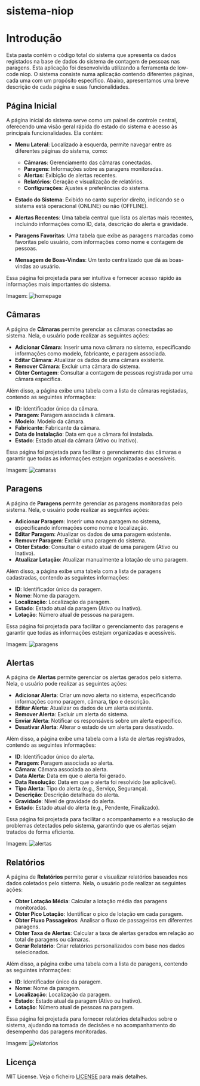 # sistema-niop

# Introdução
Esta pasta contém o código total do sistema que apresenta os dados registados na base de dados do sistema de contagem de pessoas nas paragens. Esta aplicação foi desenvolvida utilizando a ferramenta de low-code niop. O sistema consiste numa aplicação contendo diferentes páginas, cada uma com um propósito específico. Abaixo, apresentamos uma breve descrição de cada página e suas funcionalidades.

## Página Inicial

A página inicial do sistema serve como um painel de controle central, oferecendo uma visão geral rápida do estado do sistema e acesso às principais funcionalidades. Ela contém:

- **Menu Lateral**: Localizado à esquerda, permite navegar entre as diferentes páginas do sistema, como:
  - **Câmaras**: Gerenciamento das câmaras conectadas.
  - **Paragens**: Informações sobre as paragens monitoradas.
  - **Alertas**: Exibição de alertas recentes.
  - **Relatórios**: Geração e visualização de relatórios.
  - **Configurações**: Ajustes e preferências do sistema.

- **Estado do Sistema**: Exibido no canto superior direito, indicando se o sistema está operacional (ONLINE) ou não (OFFLINE).

- **Alertas Recentes**: Uma tabela central que lista os alertas mais recentes, incluindo informações como ID, data, descrição do alerta e gravidade.

- **Paragens Favoritas**: Uma tabela que exibe as paragens marcadas como favoritas pelo usuário, com informações como nome e contagem de pessoas.

- **Mensagem de Boas-Vindas**: Um texto centralizado que dá as boas-vindas ao usuário.

Essa página foi projetada para ser intuitiva e fornecer acesso rápido às informações mais importantes do sistema.

Imagem:
![homepage](assets/homepage.png)

## Câmaras

A página de **Câmaras** permite gerenciar as câmaras conectadas ao sistema. Nela, o usuário pode realizar as seguintes ações:

- **Adicionar Câmara**: Inserir uma nova câmara no sistema, especificando informações como modelo, fabricante, e paragem associada.
- **Editar Câmara**: Atualizar os dados de uma câmara existente.
- **Remover Câmara**: Excluir uma câmara do sistema.
- **Obter Contagem**: Consultar a contagem de pessoas registrada por uma câmara específica.

Além disso, a página exibe uma tabela com a lista de câmaras registadas, contendo as seguintes informações:
- **ID**: Identificador único da câmara.
- **Paragem**: Paragem associada à câmara.
- **Modelo**: Modelo da câmara.
- **Fabricante**: Fabricante da câmara.
- **Data de Instalação**: Data em que a câmara foi instalada.
- **Estado**: Estado atual da câmara (Ativo ou Inativo).

Essa página foi projetada para facilitar o gerenciamento das câmaras e garantir que todas as informações estejam organizadas e acessíveis.

Imagem:
![camaras](assets/camaras.png)

## Paragens

A página de **Paragens** permite gerenciar as paragens monitoradas pelo sistema. Nela, o usuário pode realizar as seguintes ações:

- **Adicionar Paragem**: Inserir uma nova paragem no sistema, especificando informações como nome e localização.
- **Editar Paragem**: Atualizar os dados de uma paragem existente.
- **Remover Paragem**: Excluir uma paragem do sistema.
- **Obter Estado**: Consultar o estado atual de uma paragem (Ativo ou Inativo).
- **Atualizar Lotação**: Atualizar manualmente a lotação de uma paragem.

Além disso, a página exibe uma tabela com a lista de paragens cadastradas, contendo as seguintes informações:
- **ID**: Identificador único da paragem.
- **Nome**: Nome da paragem.
- **Localização**: Localização da paragem.
- **Estado**: Estado atual da paragem (Ativo ou Inativo).
- **Lotação**: Número atual de pessoas na paragem.

Essa página foi projetada para facilitar o gerenciamento das paragens e garantir que todas as informações estejam organizadas e acessíveis.

Imagem:
![paragens](assets/paragens.png)

## Alertas

A página de **Alertas** permite gerenciar os alertas gerados pelo sistema. Nela, o usuário pode realizar as seguintes ações:

- **Adicionar Alerta**: Criar um novo alerta no sistema, especificando informações como paragem, câmara, tipo e descrição.
- **Editar Alerta**: Atualizar os dados de um alerta existente.
- **Remover Alerta**: Excluir um alerta do sistema.
- **Enviar Alerta**: Notificar os responsáveis sobre um alerta específico.
- **Desativar Alerta**: Alterar o estado de um alerta para desativado.

Além disso, a página exibe uma tabela com a lista de alertas registrados, contendo as seguintes informações:
- **ID**: Identificador único do alerta.
- **Paragem**: Paragem associada ao alerta.
- **Câmara**: Câmara associada ao alerta.
- **Data Alerta**: Data em que o alerta foi gerado.
- **Data Resolução**: Data em que o alerta foi resolvido (se aplicável).
- **Tipo Alerta**: Tipo do alerta (e.g., Serviço, Segurança).
- **Descrição**: Descrição detalhada do alerta.
- **Gravidade**: Nível de gravidade do alerta.
- **Estado**: Estado atual do alerta (e.g., Pendente, Finalizado).

Essa página foi projetada para facilitar o acompanhamento e a resolução de problemas detectados pelo sistema, garantindo que os alertas sejam tratados de forma eficiente.

Imagem:
![alertas](assets/alertas.png)

## Relatórios

A página de **Relatórios** permite gerar e visualizar relatórios baseados nos dados coletados pelo sistema. Nela, o usuário pode realizar as seguintes ações:

- **Obter Lotação Média**: Calcular a lotação média das paragens monitoradas.
- **Obter Pico Lotação**: Identificar o pico de lotação em cada paragem.
- **Obter Fluxo Passageiros**: Analisar o fluxo de passageiros em diferentes paragens.
- **Obter Taxa de Alertas**: Calcular a taxa de alertas gerados em relação ao total de paragens ou câmaras.
- **Gerar Relatório**: Criar relatórios personalizados com base nos dados selecionados.

Além disso, a página exibe uma tabela com a lista de paragens, contendo as seguintes informações:
- **ID**: Identificador único da paragem.
- **Nome**: Nome da paragem.
- **Localização**: Localização da paragem.
- **Estado**: Estado atual da paragem (Ativo ou Inativo).
- **Lotação**: Número atual de pessoas na paragem.

Essa página foi projetada para fornecer relatórios detalhados sobre o sistema, ajudando na tomada de decisões e no acompanhamento do desempenho das paragens monitoradas.

Imagem:
![relatorios](assets/relatorios.png)

## Licença

MIT License. Veja o ficheiro [LICENSE](LICENSE) para mais detalhes.